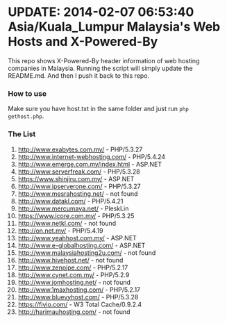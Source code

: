 UPDATE: 2014-02-07 06:53:40 Asia/Kuala_Lumpur
Malaysia's Web Hosts and X-Powered-By
=====================================

This repo shows X-Powered-By header information of web hosting companies in Malaysia. Running the script will simply update the README.md. And then I push it back to this repo.

### How to use

Make sure you have host.txt in the same folder and just run `php gethost.php`.

### The List

1.  http://www.exabytes.com.my/ - PHP/5.3.27
2.  http://www.internet-webhosting.com/ - PHP/5.4.24
3.  http://www.emerge.com.my/index.html - ASP.NET
4.  http://www.serverfreak.com/ - PHP/5.3.28
5.  https://www.shinjiru.com.my/ - ASP.NET
6.  http://www.ipserverone.com/ - PHP/5.3.27
7.  http://www.mesrahosting.net/ - not found
8.  http://www.datakl.com/ - PHP/5.4.21
9.  http://www.mercumaya.net/ - PleskLin
10.  https://www.icore.com.my/ - PHP/5.3.25
11.  http://www.netkl.com/ - not found
12.  http://on.net.my/ - PHP/5.4.19
13.  http://www.yeahhost.com.my/ - ASP.NET
14.  http://www.e-globalhosting.com/ - ASP.NET
15.  http://www.malaysiahosting2u.com/ - not found
16.  http://www.hivehost.net/ - not found
17.  http://www.zenpipe.com/ - PHP/5.2.17
18.  http://www.cynet.com.my/ - PHP/5.2.9
19.  http://www.jomhosting.net/ - not found
20.  http://www.1maxhosting.com/ - PHP/5.2.17
21.  http://www.bluevyhost.com/ - PHP/5.3.28
22.  https://fivio.com/ - W3 Total Cache/0.9.2.4
23.  http://harimauhosting.com/ - not found
